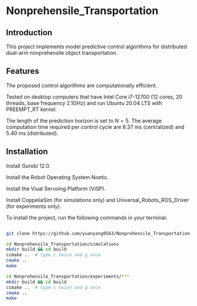# Nonprehensile_Transportation

## Introduction

This project implements model predictive control algorithms for distributed dual-arm nonprehensile object transportation.

## Features

The proposed control algorithms are computationally efficient.

Tested on desktop computers that have Intel Core i7-12700 (12 cores, 20 threads, base frequency 2.1GHz) and run Ubuntu 20.04 LTS with PREEMPT_RT kernel.

The length of the prediction horizon is set to $N=5$. The average computation time required per control cycle are $8.37$ ms (centralized) and $5.40$ ms (distributed).

## Installation

Install Gurobi 12.0.

Install the Robot Operating System Noetic.

Install the Viual Servoing Platform (ViSP). 

Install CoppeliaSim (for simulations only) and Universal_Robots_ROS_Driver (for experiments only).

To install the project, run the following commands in your terminal:

```bash

git clone https://github.com/yuanyang0563/Nonprehensile_Transportation.git

cd Nonprehensile_Transportation/simulations 
mkdir build && cd build
ccmake ..  # type c twice and g once
cmake ..
make

cd Nonprehensile_Transportation/experiments/***
mkdir build && cd build
ccmake ..  # type c twice and g once
cmake ..
make

```
